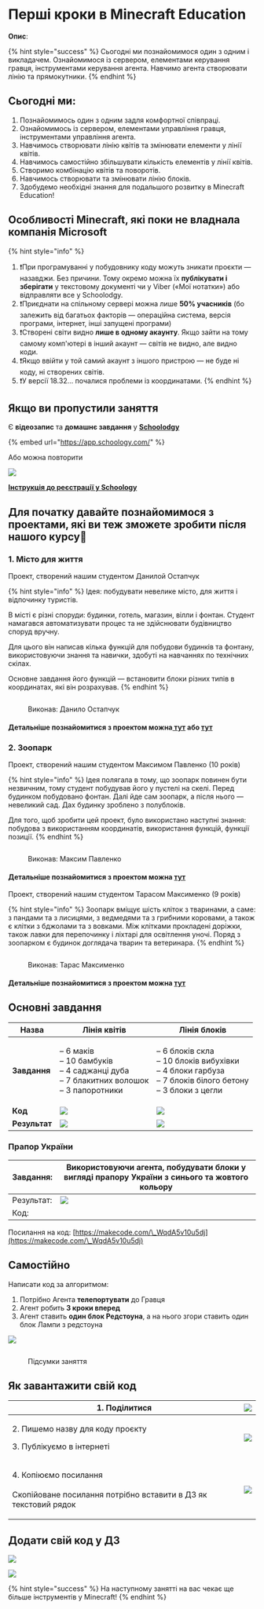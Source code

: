 # Перші кроки в Minecraft Education

**Опис**:

{% hint style="success" %}
Сьогодні ми познайомимося один з одним і викладачем. Ознайомимося із сервером, елементами керування гравця, інструментами керування агента. Навчимо агента створювати лінію та прямокутники.&#x20;
{% endhint %}

## **Сьогодні ми:**

1. Познайомимось один з одним задля комфортної співпраці.&#x20;
2. Ознайомимось із сервером, елементами управління гравця, інструментами управління агента.
3. Навчимось створювати лінію квітів та змінювати елементи у лінії квітів.
4. Навчимось самостійно збільшувати кількість елементів у лінії квітів.
5. Створимо комбінацію квітів та поворотів.
6. Навчимось створювати та змінювати лінію блоків.
7. Здобудемо необхідні знання для подальшого розвитку в Minecraft Education!

## **Особливості Minecraft, які поки не владнала компанія Microsoft**

{% hint style="info" %}
1. ❗️При програмуванні у побудовнику коду можуть зникати проєкти — назавджи. Без причини. Тому окремо можна їх **публікувати і зберігати** у текстовому документі чи у Viber («Мої нотатки») або відправляти все у Schoolodgy.
2. ❗️Приєднати на спільному сервері можна лише **50% учасників** (бо залежить від багатьох факторів — операційна система, версія програми, інтернет, інші запущені програми)
3. ❗️Створені світи видно **лише в одному акаунту**. Якщо зайти на тому самому комп'ютері в інший акаунт — світів не видно, але видно коди.&#x20;
4. ❗️Якщо ввійти у той самий акаунт з іншого пристрою — не буде ні коду, ні створених світів.&#x20;
5. ❗️У версії 18.32… почалися проблеми із координатами.
{% endhint %}

## **Якщо ви пропустили заняття**&#x20;

Є **відеозапис** та **домашнє завдання** у [**Schoolodgy**](https://app.schoology.com/)

{% embed url="https://app.schoology.com/" %}

Або можна повторити

![](https://lh6.googleusercontent.com/-ZjiTEzdwVbT-QeQ53Gvf6NBSDMdeSM08k2bQrBZXidxl-kJgCAMmgMh4jGrF1Q1WS7mf-ce27tUmN-eI9Fl2BQfyER-Lacs3rzMFweqEFmVEhTFNQCvKiFbnCxmN\_wvyVvKHkav1r1GaFoSUNmjJoB5dA)

[**Інструкція до реєстрації у Schoology**](https://youtu.be/l98zdCJGcPY)

## Для початку давайте познайомимося з проектами, які ви теж зможете зробити після нашого курсу🌟

### 1. Місто для життя

Проект, створений нашим студентом Данилой Остапчук

{% hint style="info" %}
Ідея: побудувати невелике місто, для життя і відпочинку туристів.&#x20;

В місті є різні споруди: будинки, готель, магазин, вілли і фонтан. Студент намагався автоматизувати процес та не здійснювати будівництво споруд вручну.

Для цього він написав кілька функцій для побудови будинків та фонтану, використовуючи знання та навички, здобуті на навчаннях по технічних скілах.

Основне завдання його функцій — встановити блоки різних типів в координатах, які він розрахував.
{% endhint %}

<figure><img src=".gitbook/assets/image (1).png" alt=""><figcaption><p>Виконав: Данило Остапчук</p></figcaption></figure>

#### Детальніше познайомитися з проектом можна[ тут](https://www.new.goiteens.club/projects/minecraft/) або [тут](https://drive.google.com/drive/folders/1UXrgOdQFCsa1gxviFmMcG9EjPyk06Qnj)

### 2. Зоопарк

Проект, створений нашим студентом Максимом Павленко (10 років)

{% hint style="info" %}
Ідея полягала в тому, що зоопарк повинен бути незвичним, тому студент побудував його у пустелі на скелі. Перед будинком побудовано фонтан. Далі йде сам зоопарк, а після нього — невеликий сад. Дах будинку зроблено з полублоків.

Для того, щоб зробити цей проект, було використано наступні знання: побудова з використанням координатів, використання функцій, функції позиції.
{% endhint %}

<figure><img src=".gitbook/assets/image (12).png" alt=""><figcaption><p>Виконав: Максим Павленко</p></figcaption></figure>

#### Детальніше познайомитися з проектом можна [тут](https://drive.google.com/drive/folders/1h7V1V7j72TqYhCohQF\_JxgoQaWu1ghDD)

Проект, створений нашим студентом Тарасом Максименко (9 років)

{% hint style="info" %}
Зоопарк вміщує шість кліток з тваринами, а саме: з пандами та з лисицями, з ведмедями та з грибними коровами, а також є клітки з бджолами та з вовками. Між клітками прокладені доріжки, також лавки для перепочинку і ліхтарі для освітлення уночі. Поряд з зоопарком є будинок доглядача тварин та ветеринара.
{% endhint %}

<figure><img src=".gitbook/assets/Снимок экрана 2023-05-12 в 16.37.20.png" alt=""><figcaption><p>Виконав: Тарас Максименко</p></figcaption></figure>

#### Детальніше познайомитися з проектом можна [тут](https://docs.google.com/presentation/d/1H9Z8N7R506\_CxPgxxlw-E4YNPtZ2R4tTARvOikPojY4/edit#slide=id.g75a63b5aab\_0\_0)

## Основні завдання

| **Назва**     | **Лінія квітів**                                                                                   | **Лінія блоків**                                                                                                      |
| ------------- | -------------------------------------------------------------------------------------------------- | --------------------------------------------------------------------------------------------------------------------- |
| **Завдання**  | <p>– 6 маків<br>– 10 бамбуків<br>– 4 саджанці дуба<br>– 7 блакитних волошок<br>– 3 папоротники</p> | <p>– 6 блоків скла<br>– 10 блоків вибухівки<br>– 4 блоки гарбуза<br>– 7 блоків білого бетону<br>– 3 блоки з цегли</p> |
| **Код**       | ![](<.gitbook/assets/image (5).png>)                                                               |  ![](<.gitbook/assets/image (25).png>)                                                                                |
| **Результат** | ![](<.gitbook/assets/image (4).png>)                                                               | ![](<.gitbook/assets/image (21).png>)                                                                                 |

### Прапор України

| Завдання:  | Використовуючи агента, побудувати блоки у вигляді прапору України з синього та жовтого кольору |
| ---------- | ---------------------------------------------------------------------------------------------- |
| Результат: | ![](.gitbook/assets/2.png)                                                                     |
| Код:       | <img src=".gitbook/assets/1 (1).png" alt="" data-size="original">                              |

Посилання на код: [https://makecode.com/\_WqdA5v10u5dj](https://makecode.com/\_WqdA5v10u5dj)

## Самостійно

Написати код за алгоритмом:&#x20;

1. Потрібно Агента **телепортувати** до Гравця&#x20;
2. Агент робить **3 кроки вперед**&#x20;
3. Агент ставить **один блок Редстоуна**, а на нього згори ставить один блок Лампи з редстоуна

![](https://lh4.googleusercontent.com/v5Qmv7XIBczQq4ChZN7fRN0gVlnOQ46gA8cXQfLOV9hi3nmJZSPZljJwDdjSL\_ehWVtb\_L0nu0Lmx4Y4jLcuwDp9ZmwFop1CE-vJVnkB8nAwIfPm3Z\_RZls287hw0oRcPA7V-R\_eWMfUt\_20XypAkx4G5VbeTzsJhPQlhbSUxQrtIO6LJTwWQpLa9wXN)

<figure><img src=".gitbook/assets/Frame 1875.png" alt=""><figcaption><p>Підсумки заняття</p></figcaption></figure>

## **Як завантажити свій код**

| 1. Поділитися                                                                                       | ![](.gitbook/assets/1.png)       |
| --------------------------------------------------------------------------------------------------- | -------------------------------- |
| <p>2. Пишемо назву для коду проєкту</p><p></p><p>3. Публікуємо в інтернеті</p>                      | ![](<.gitbook/assets/2 (2).png>) |
| <p>4. Копіюємо посилання<br><br>Скопійоване посилання потрібно вставити в ДЗ як текстовий рядок</p> | ![](.gitbook/assets/3.png)       |

## **Додати свій код у ДЗ**

![](https://lh6.googleusercontent.com/BJQoLcfYAusm1azNb6bRzlUC6KZ\_Pa2J42D9J1aMUZ4ZLQI-UBT-KepnQF6NAUPyHvMO5JawpaVSZf9da0cC3G4euLBqZzzjPMn4sz8M6FTbB6jON2F0aJudu5rHbfSm8LvGot9gpPHiVj5ZNCvG1O2ARg)

![](https://lh6.googleusercontent.com/r4P6\_BJsdfCupbV3W3uOcq45VYaerCi1XRPzi-fjrL8ySU5VtF\_AxQP1Yql84Tsg-lP0Io7mfi7gMrl5ItT7i2iccZ4Vx29jx6QuzGRT-k46Ee-42nuh3Gm-mRR52Yv-0yIGmzrd7ca3K3FwY88dYwMMiA)

{% hint style="success" %}
На наступному занятті на вас чекає ще більше інструментів у Minecraft!
{% endhint %}
